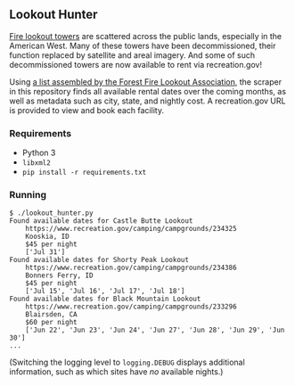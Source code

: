 Lookout Hunter
---

[Fire lookout towers](https://en.wikipedia.org/wiki/Fire_lookout_tower) are scattered across the public lands, especially in the American West. Many of these towers have been decommissioned, their function replaced by satellite and areal imagery. And some of such decommissioned towers are now available to rent via recreation.gov!

Using [a list assembled by the Forest Fire Lookout Association](https://www.firelookout.org/lookout-rentals.html), the scraper in this repository finds all available rental dates over the coming months, as well as metadata such as city, state, and nightly cost. A recreation.gov URL is provided to view and book each facility.

### Requirements

- Python 3
- `libxml2`
- `pip install -r requirements.txt`

### Running

```
$ ./lookout_hunter.py
Found available dates for Castle Butte Lookout
    https://www.recreation.gov/camping/campgrounds/234325
    Kooskia, ID
    $45 per night
    ['Jul 31']
Found available dates for Shorty Peak Lookout
    https://www.recreation.gov/camping/campgrounds/234386
    Bonners Ferry, ID
    $45 per night
    ['Jul 15', 'Jul 16', 'Jul 17', 'Jul 18']
Found available dates for Black Mountain Lookout
    https://www.recreation.gov/camping/campgrounds/233296
    Blairsden, CA
    $60 per night
    ['Jun 22', 'Jun 23', 'Jun 24', 'Jun 27', 'Jun 28', 'Jun 29', 'Jun 30']
...
```

(Switching the logging level to `logging.DEBUG` displays additional information, such as which sites have _no_ available nights.)
